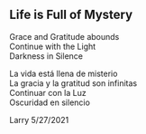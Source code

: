 ## Life is Full of Mystery   
Grace and Gratitude abounds   
Continue with the Light   
Darkness in Silence   

La vida está llena de misterio   
La gracia y la gratitud son infinitas   
Continuar con la Luz   
Oscuridad en silencio   

Larry 5/27/2021
